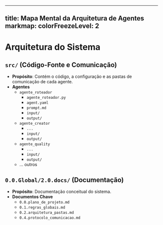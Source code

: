 
---
title: Mapa Mental da Arquitetura de Agentes
markmap:
  colorFreezeLevel: 2
---

# Arquitetura do Sistema

## `src/` (Código-Fonte e Comunicação)
- **Propósito**: Contém o código, a configuração e as pastas de comunicação de cada agente.
- **Agentes**
  - `agente_roteador`
    - `agente_roteador.py`
    - `agent.yaml`
    - `prompt.md`
    - `input/`
    - `output/`
  - `agente_creator`
    - `...`
    - `input/`
    - `output/`
  - `agente_quality`
    - `...`
    - `input/`
    - `output/`
  - ... outros

## `0.0.Global/2.0.docs/` (Documentação)
- **Propósito**: Documentação conceitual do sistema.
- **Documentos Chave**
  - `0.0.plano_de_projeto.md`
  - `0.1.regras_globais.md`
  - `0.2.arquitetura_pastas.md`
  - `0.4.protocolo_comunicacao.md`

